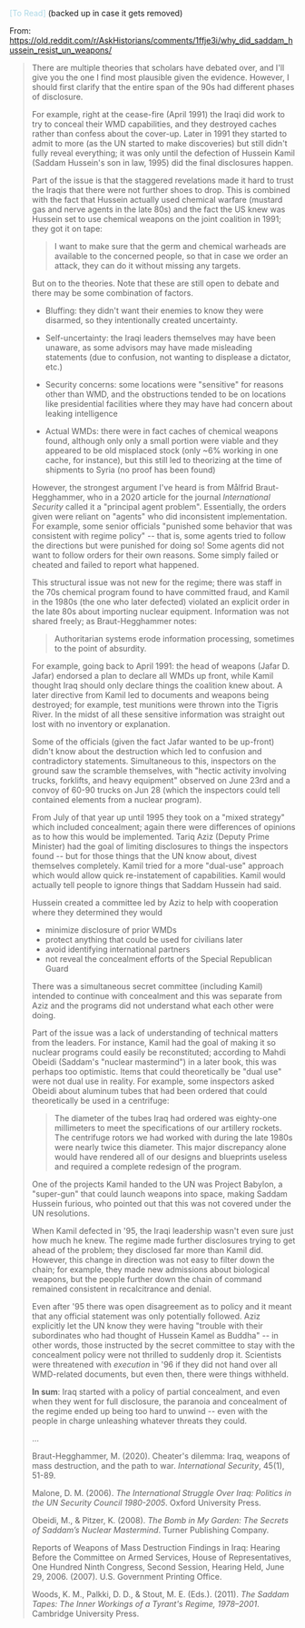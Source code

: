 <span style="color:lightblue">[To Read]</span> (backed up in case it gets removed)

From: https://old.reddit.com/r/AskHistorians/comments/1ffje3i/why_did_saddam_hussein_resist_un_weapons/
> There are multiple theories that scholars have debated over, and I'll give you the one I find most plausible given the evidence. However, I should first clarify that the entire span of the 90s had different phases of disclosure.
> 
> For example, right at the cease-fire (April 1991) the Iraqi did work to try to conceal their WMD capabilities, and they destroyed caches rather than confess about the cover-up. Later in 1991 they started to admit to more (as the UN started to make discoveries) but still didn't fully reveal everything; it was only until the defection of Hussein Kamil (Saddam Hussein's son in law, 1995) did the final disclosures happen.
> 
> Part of the issue is that the staggered revelations made it hard to trust the Iraqis that there were not further shoes to drop. This is combined with the fact that Hussein actually used chemical warfare (mustard gas and nerve agents in the late 80s) and the fact the US knew was Hussein set to use chemical weapons on the joint coalition in 1991; they got it on tape:
> 
> > I want to make sure that the germ and chemical warheads are available to the concerned people, so that in case we order an attack, they can do it without missing any targets.
> 
> But on to the theories. Note that these are still open to debate and there may be some combination of factors.
> 
> - Bluffing: they didn't want their enemies to know they were disarmed, so they intentionally created uncertainty.
>     
> - Self-uncertainty: the Iraqi leaders themselves may have been unaware, as some advisors may have made misleading statements (due to confusion, not wanting to displease a dictator, etc.)
>     
> - Security concerns: some locations were "sensitive" for reasons other than WMD, and the obstructions tended to be on locations like presidential facilities where they may have had concern about leaking intelligence
>     
> - Actual WMDs: there were in fact caches of chemical weapons found, although only only a small portion were viable and they appeared to be old misplaced stock (only ~6% working in one cache, for instance), but this still led to theorizing at the time of shipments to Syria (no proof has been found)
>     
> 
> However, the strongest argument I've heard is from Målfrid Braut-Hegghammer, who in a 2020 article for the journal _International Security_ called it a "principal agent problem". Essentially, the orders given were reliant on "agents" who did inconsistent implementation. For example, some senior officials "punished some behavior that was consistent with regime policy" -- that is, some agents tried to follow the directions but were punished for doing so! Some agents did not want to follow orders for their own reasons. Some simply failed or cheated and failed to report what happened.
> 
> This structural issue was not new for the regime; there was staff in the 70s chemical program found to have committed fraud, and Kamil in the 1980s (the one who later defected) violated an explicit order in the late 80s about importing nuclear equipment. Information was not shared freely; as Braut-Hegghammer notes:
> 
> > Authoritarian systems erode information processing, sometimes to the point of absurdity.
> 
> For example, going back to April 1991: the head of weapons (Jafar D. Jafar) endorsed a plan to declare all WMDs up front, while Kamil thought Iraq should only declare things the coalition knew about. A later directive from Kamil led to documents and weapons being destroyed; for example, test munitions were thrown into the Tigris River. In the midst of all these sensitive information was straight out lost with no inventory or explanation.
> 
> Some of the officials (given the fact Jafar wanted to be up-front) didn't know about the destruction which led to confusion and contradictory statements. Simultaneous to this, inspectors on the ground saw the scramble themselves, with "hectic activity involving trucks, forklifts, and heavy equipment" observed on June 23rd and a convoy of 60-90 trucks on Jun 28 (which the inspectors could tell contained elements from a nuclear program).
> 
> From July of that year up until 1995 they took on a "mixed strategy" which included concealment; again there were differences of opinions as to how this would be implemented. Tariq Aziz (Deputy Prime Minister) had the goal of limiting disclosures to things the inspectors found -- but for those things that the UN know about, divest themselves completely. Kamil tried for a more "dual-use" approach which would allow quick re-instatement of capabilities. Kamil would actually tell people to ignore things that Saddam Hussein had said.
> 
> Hussein created a committee led by Aziz to help with cooperation where they determined they would
> 
> - minimize disclosure of prior WMDs
> - protect anything that could be used for civilians later
> - avoid identifying international partners
> - not reveal the concealment efforts of the Special Republican Guard
> 
> There was a simultaneous secret committee (including Kamil) intended to continue with concealment and this was separate from Aziz and the programs did not understand what each other were doing.
> 
> Part of the issue was a lack of understanding of technical matters from the leaders. For instance, Kamil had the goal of making it so nuclear programs could easily be reconstituted; according to Mahdi Obeidi (Saddam's "nuclear mastermind") in a later book, this was perhaps too optimistic. Items that could theoretically be "dual use" were not dual use in reality. For example, some inspectors asked Obeidi about aluminum tubes that had been ordered that could theoretically be used in a centrifuge:
> 
> > The diameter of the tubes Iraq had ordered was eighty-one millimeters to meet the specifications of our artillery rockets. The centrifuge rotors we had worked with during the late 1980s were nearly twice this diameter. This major discrepancy alone would have rendered all of our designs and blueprints useless and required a complete redesign of the program.
> 
> One of the projects Kamil handed to the UN was Project Babylon, a "super-gun" that could launch weapons into space, making Saddam Hussein furious, who pointed out that this was not covered under the UN resolutions.
> 
> When Kamil defected in '95, the Iraqi leadership wasn't even sure just how much he knew. The regime made further disclosures trying to get ahead of the problem; they disclosed far more than Kamil did. However, this change in direction was not easy to filter down the chain; for example, they made new admissions about biological weapons, but the people further down the chain of command remained consistent in recalcitrance and denial.
> 
> Even after '95 there was open disagreement as to policy and it meant that any official statement was only potentially followed. Aziz explicitly let the UN know they were having "trouble with their subordinates who had thought of Hussein Kamel as Buddha" -- in other words, those instructed by the secret committee to stay with the concealment policy were not thrilled to suddenly drop it. Scientists were threatened with _execution_ in '96 if they did not hand over all WMD-related documents, but even then, there were things withheld.
> 
> **In sum**: Iraq started with a policy of partial concealment, and even when they went for full disclosure, the paranoia and concealment of the regime ended up being too hard to unwind -- even with the people in charge unleashing whatever threats they could.
> 
> ...
> 
> Braut-Hegghammer, M. (2020). Cheater's dilemma: Iraq, weapons of mass destruction, and the path to war. _International Security_, 45(1), 51-89.
> 
> Malone, D. M. (2006). _The International Struggle Over Iraq: Politics in the UN Security Council 1980-2005_. Oxford University Press.
> 
> Obeidi, M., & Pitzer, K. (2008). _The Bomb in My Garden: The Secrets of Saddam’s Nuclear Mastermind_. Turner Publishing Company.
> 
> Reports of Weapons of Mass Destruction Findings in Iraq: Hearing Before the Committee on Armed Services, House of Representatives, One Hundred Ninth Congress, Second Session, Hearing Held, June 29, 2006. (2007). U.S. Government Printing Office.
> 
> Woods, K. M., Palkki, D. D., & Stout, M. E. (Eds.). (2011). _The Saddam Tapes: The Inner Workings of a Tyrant's Regime, 1978–2001_. Cambridge University Press.
